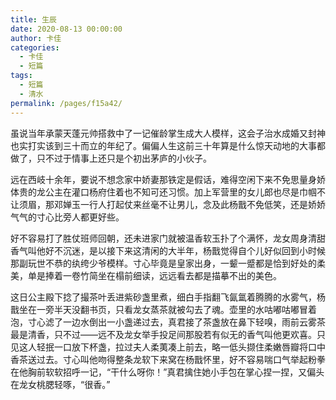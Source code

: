 ```yaml
---
title: 生辰
date: 2020-08-13 00:00:00
author: 卡佳
categories: 
  - 卡佳
  - 短篇
tags: 
  - 短篇
  - 清水
permalink: /pages/f15a42/
---
```


虽说当年承蒙天蓬元帅搭救中了一记催龄掌生成大人模样，这会子治水成婚又封神也实打实该到三十而立的年纪了。偏偏人生这前三十年算是什么惊天动地的大事都做了，只不过于情事上还只是个初出茅庐的小伙子。

<!-- more -->

远在西岐十余年，要说不想念家中娇妻那铁定是假话，难得空闲下来不免思量身娇体贵的龙公主在灌口杨府住着也不知可还习惯。加上军营里的女儿郎也尽是巾帼不让须眉，那邓婵玉一行人打起仗来丝毫不让男儿，念及此杨戬不免低笑，还是娇娇气气的寸心比旁人都更好些。

好不容易打了胜仗班师回朝，还未进家门就被温香软玉扑了个满怀，龙女周身清甜香气叫他好不沉迷，是以接下来这清闲的大半年，杨戬觉得自个儿好似回到小时候那副玩世不恭的纨绔少爷模样。寸心毕竟是皇家出身，一颦一蹙都是恰到好处的柔美，单是捧着一卷竹简坐在榻前细读，远远看去都是描摹不出的美色。

这日公主殿下捻了撮茶叶丢进紫砂盏里煮，细白手指翻飞氤氲着腾腾的水雾气，杨戬坐在一旁半天没翻书页，只看龙女蒸茶就被勾去了魂。壶里的水咕嘟咕嘟冒着泡，寸心滤了一边水倒出一小盏递过去，真君接了茶盏放在鼻下轻嗅，雨前云雾茶最是清香，只不过——远不及龙女举手投足间那股若有似无的香气叫他更欢喜。只见这人轻抿一口放下杯盏，拉过夫人柔荑凑上前去，略一低头撷住柔嫩唇瓣将口中香茶送过去。寸心叫他吻得整条龙软下来窝在杨戬怀里，好不容易喘口气举起粉拳在他胸前软软招呼一记，“干什么呀你！”真君擒住她小手包在掌心捏一捏，又偏头在龙女桃腮轻啄，“很香。”
